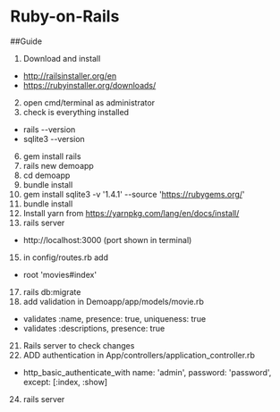 # Ruby-on-Rails

##Guide

1. Download and install
* http://railsinstaller.org/en
* https://rubyinstaller.org/downloads/
2. open cmd/terminal as administrator
3. check is everything installed
* rails --version
* sqlite3 --version
6. gem install rails
7. rails new demoapp
8. cd demoapp
9. bundle install
10. gem install sqlite3 -v '1.4.1' --source 'https://rubygems.org/'
11. bundle install
12. Install yarn from  https://yarnpkg.com/lang/en/docs/install/
13. rails server
* http://localhost:3000 (port shown in terminal)
15. in config/routes.rb add
* root 'movies#index'
17. rails db:migrate
18. add validation in Demoapp/app/models/movie.rb
* validates :name, presence: true, uniqueness: true
* validates :descriptions, presence: true
21. Rails server to check changes
22. ADD authentication in App/controllers/application_controller.rb
* http_basic_authenticate_with name: 'admin', password: 'password', except: [:index, :show]
24. rails server
